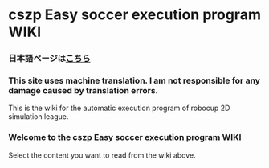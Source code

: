 # cszp Easy soccer execution program WIKI
### 日本語ページは[こちら](https://kumitatepazuru.github.io/cszp/jp/#!index.md)




### This site uses machine translation. I am not responsible for any damage caused by translation errors.

This is the wiki for the automatic execution program of robocup 2D simulation league.



### Welcome to the cszp Easy soccer execution program WIKI
Select the content you want to read from the wiki above.
